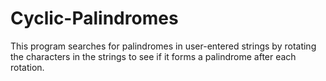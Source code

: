 # Cyclic-Palindromes
This program searches for palindromes in user-entered strings by rotating the characters
in the strings to see if it forms a palindrome after each rotation.
